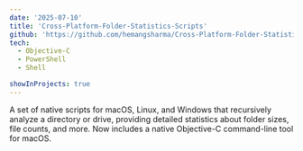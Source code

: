 ```yaml
---
date: '2025-07-10'
title: 'Cross-Platform-Folder-Statistics-Scripts'
github: 'https://github.com/hemangsharma/Cross-Platform-Folder-Statistics-Scripts'
tech:
  - Objective-C
  - PowerShell
  - Shell

showInProjects: true
---
```


A set of native scripts for macOS, Linux, and Windows that recursively analyze a directory or drive, providing detailed statistics about folder sizes, file counts, and more. Now includes a native Objective-C command-line tool for macOS.